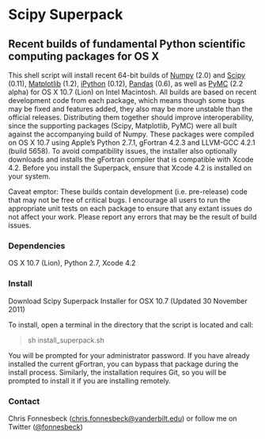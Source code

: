 # Scipy Superpack

## Recent builds of fundamental Python scientific computing packages for OS X 

This shell script will install recent 64-bit builds of [Numpy](https://github.com/numpy/numpy) (2.0) and [Scipy](https://github.com/scipy/scipy) (0.11), [Matplotlib](https://github.com/matplotlib/matplotlib) (1.2), [iPython](https://github.com/ipython/ipython) (0.12), [Pandas](https://github.com/wesm/pandas) (0.6), as well as [PyMC](https://github.com/pymc-devs/pymc) (2.2 alpha) for OS X 10.7 (Lion) on Intel Macintosh. All builds are based on recent development code from each package, which means though some bugs may be fixed and features added, they also may be more unstable than the official releases. Distributing them together should improve interoperability, since the supporting packages (Scipy, Matplotlib, PyMC) were all built against the accompanying build of Numpy. These packages were compiled on OS X 10.7 using Apple’s Python 2.7.1, gFortran 4.2.3 and LLVM-GCC 4.2.1 (build 5658). To avoid compatibility issues, the installer also optionally downloads and installs the gFortran compiler that is compatible with Xcode 4.2. Before you install the Superpack, ensure that Xcode 4.2 is installed on your system.

Caveat emptor: These builds contain development (i.e. pre-release) code that may not be free of critical bugs. I encourage all users to run the appropriate unit tests on each package to ensure that any extant issues do not affect your work. Please report any errors that may be the result of build issues.

### Dependencies

OS X 10.7 (Lion), Python 2.7, Xcode 4.2

### Install

Download Scipy Superpack Installer for OSX 10.7 (Updated 30 November 2011)

To install, open a terminal in the directory that the script is located and call:

> sh install_superpack.sh

You will be prompted for your administrator password. If you have already installed the current gFortran, you can bypass that package during the install process. Similarly, the installation requires Git, so you will be prompted to install it if you are installing remotely.

### Contact

Chris Fonnesbeck (<chris.fonnesbeck@vanderbilt.edu>) or follow me on Twitter ([@fonnesbeck](twitter.com/fonnesbeck))

